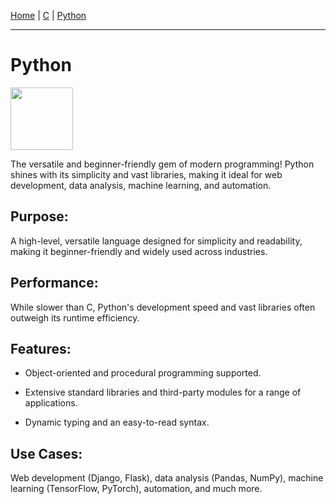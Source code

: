[Home](https://vatsalsaxena22.github.io/Programing-Languages/) | [C](https://vatsalsaxena22.github.io/Programing-Languages/C/C.html) | [Python](https://vatsalsaxena22.github.io/Programing-Languages/Python/Python.html)

---

# Python

<img src="https://cdn.jsdelivr.net/gh/devicons/devicon@latest/icons/python/python-original.svg" width="100"/>

The versatile and beginner-friendly gem of modern programming! Python shines with its simplicity and vast libraries, making it ideal for web development, data analysis, machine learning, and automation.

## Purpose:
A high-level, versatile language designed for simplicity and readability, making it beginner-friendly and widely used across industries.

## Performance:
While slower than C, Python's development speed and vast libraries often outweigh its runtime efficiency.

## Features:

- Object-oriented and procedural programming supported.

- Extensive standard libraries and third-party modules for a range of applications.

- Dynamic typing and an easy-to-read syntax.

## Use Cases: 
Web development (Django, Flask), data analysis (Pandas, NumPy), machine learning (TensorFlow, PyTorch), automation, and much more.
